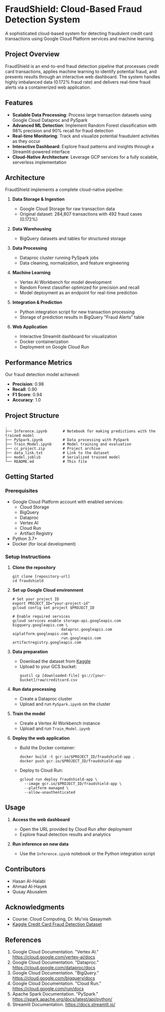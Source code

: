 # FraudShield: Cloud-Based Fraud Detection System

A sophisticated cloud-based system for detecting fraudulent credit card transactions using Google Cloud Platform services and machine learning.

## Project Overview

FraudShield is an end-to-end fraud detection pipeline that processes credit card transactions, applies machine learning to identify potential fraud, and presents results through an interactive web dashboard. The system handles highly imbalanced data (0.172% fraud rate) and delivers real-time fraud alerts via a containerized web application.

## Features

- **Scalable Data Processing**: Process large transaction datasets using Google Cloud Dataproc and PySpark
- **Advanced ML Detection**: Implement Random Forest classification with 98% precision and 90% recall for fraud detection
- **Real-time Monitoring**: Track and visualize potential fraudulent activities as they occur
- **Interactive Dashboard**: Explore fraud patterns and insights through a Streamlit-powered interface
- **Cloud-Native Architecture**: Leverage GCP services for a fully scalable, serverless implementation

## Architecture

FraudShield implements a complete cloud-native pipeline:

1. **Data Storage & Ingestion**
   - Google Cloud Storage for raw transaction data
   - Original dataset: 284,807 transactions with 492 fraud cases (0.172%)

2. **Data Warehousing**
   - BigQuery datasets and tables for structured storage

3. **Data Processing**
   - Dataproc cluster running PySpark jobs
   - Data cleaning, normalization, and feature engineering

4. **Machine Learning**
   - Vertex AI Workbench for model development
   - Random Forest classifier optimized for precision and recall
   - Model deployment as an endpoint for real-time prediction

5. **Integration & Prediction**
   - Python integration script for new transaction processing
   - Storage of prediction results in BigQuery "Fraud Alerts" table

6. **Web Application**
   - Interactive Streamlit dashboard for visualization
   - Docker containerization
   - Deployment on Google Cloud Run

## Performance Metrics

Our fraud detection model achieved:
- **Precision**: 0.98
- **Recall**: 0.90
- **F1 Score**: 0.94
- **Accuracy**: 1.0

## Project Structure

```
.
├── Inference.ipynb       # Notebook for making predictions with the trained model
├── PySpark.ipynb         # Data processing with PySpark
├── Train_Model.ipynb     # Model training and evaluation
├── cc_project.zip        # Project archive
├── data_link.txt         # Link to the dataset
├── model.joblib          # Serialized trained model
└── README.md             # This file
```

## Getting Started

### Prerequisites

- Google Cloud Platform account with enabled services:
  - Cloud Storage
  - BigQuery
  - Dataproc
  - Vertex AI
  - Cloud Run
  - Artifact Registry
- Python 3.7+
- Docker (for local development)

### Setup Instructions

1. **Clone the repository**
   ```
   git clone [repository-url]
   cd fraudshield
   ```

2. **Set up Google Cloud environment**
   ```
   # Set your project ID
   export PROJECT_ID="your-project-id"
   gcloud config set project $PROJECT_ID
   
   # Enable required services
   gcloud services enable storage-api.googleapis.com bigquery.googleapis.com \
                         dataproc.googleapis.com aiplatform.googleapis.com \
                         run.googleapis.com artifactregistry.googleapis.com
   ```

3. **Data preparation**
   - Download the dataset from [Kaggle](https://www.kaggle.com/datasets/mlg-ulb/creditcardfraud)
   - Upload to your GCS bucket:
     ```
     gsutil cp [downloaded-file] gs://[your-bucket]/raw/creditcard.csv
     ```

4. **Run data processing**
   - Create a Dataproc cluster
   - Upload and run `PySpark.ipynb` on the cluster

5. **Train the model**
   - Create a Vertex AI Workbench instance
   - Upload and run `Train_Model.ipynb`

6. **Deploy the web application**
   - Build the Docker container:
     ```
     docker build -t gcr.io/$PROJECT_ID/fraudshield-app .
     docker push gcr.io/$PROJECT_ID/fraudshield-app
     ```
   - Deploy to Cloud Run:
     ```
     gcloud run deploy fraudshield-app \
       --image gcr.io/$PROJECT_ID/fraudshield-app \
       --platform managed \
       --allow-unauthenticated
     ```

## Usage

1. **Access the web dashboard**
   - Open the URL provided by Cloud Run after deployment
   - Explore fraud detection results and analytics

2. **Run inference on new data**
   - Use the `Inference.ipynb` notebook or the Python integration script

## Contributors

- Hasan Al-Halabi
- Ahmad Al-Hayek
- Qusay Abusalem

## Acknowledgments

- Course: Cloud Computing, Dr. Mu'nis Qasaymeh
- [Kaggle Credit Card Fraud Detection Dataset](https://www.kaggle.com/datasets/mlg-ulb/creditcardfraud)

## References

1. Google Cloud Documentation. "Vertex AI." https://cloud.google.com/vertex-ai/docs
2. Google Cloud Documentation. "Dataproc." https://cloud.google.com/dataproc/docs
3. Google Cloud Documentation. "BigQuery." https://cloud.google.com/bigquery/docs
4. Google Cloud Documentation. "Cloud Run." https://cloud.google.com/run/docs
5. Apache Spark Documentation. "PySpark." https://spark.apache.org/docs/latest/api/python/
6. Streamlit Documentation. https://docs.streamlit.io/
